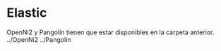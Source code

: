 # Elastic
OpenNi2 y Pangolin tienen que estar disponibles en la carpeta anterior. ../OpenNi2 ../Pangolin
